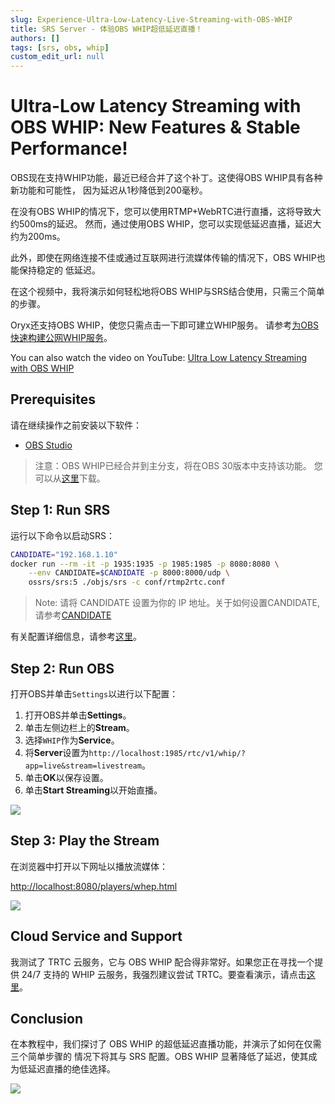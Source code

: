 ```yaml
---
slug: Experience-Ultra-Low-Latency-Live-Streaming-with-OBS-WHIP
title: SRS Server - 体验OBS WHIP超低延迟直播！
authors: []
tags: [srs, obs, whip]
custom_edit_url: null
---
```


# Ultra-Low Latency Streaming with OBS WHIP: New Features & Stable Performance!

OBS现在支持WHIP功能，最近已经合并了这个补丁。这使得OBS WHIP具有各种新功能和可能性，
因为延迟从1秒降低到200毫秒。

在没有OBS WHIP的情况下，您可以使用RTMP+WebRTC进行直播，这将导致大约500ms的延迟。
然而，通过使用OBS WHIP，您可以实现低延迟直播，延迟大约为200ms。

<!--truncate-->

此外，即使在网络连接不佳或通过互联网进行流媒体传输的情况下，OBS WHIP也能保持稳定的
低延迟。

在这个视频中，我将演示如何轻松地将OBS WHIP与SRS结合使用，只需三个简单的步骤。

Oryx还支持OBS WHIP，使您只需点击一下即可建立WHIP服务。
请参考[为OBS快速构建公网WHIP服务](./2023-12-12-Oryx-OBS-WHIP-Service.md)。

You can also watch the video on YouTube: [Ultra Low Latency Streaming with OBS WHIP](https://youtu.be/SqrazCPWcV0)

## Prerequisites

请在继续操作之前安装以下软件：

- [OBS Studio](https://obsproject.com/download)

> 注意：OBS WHIP已经合并到主分支，将在OBS 30版本中支持该功能。
> 您可以从[这里](https://github.com/obsproject/obs-studio/releases/tag/30.0.0-rc1)下载。

## Step 1: Run SRS

运行以下命令以启动SRS：

```bash
CANDIDATE="192.168.1.10"
docker run --rm -it -p 1935:1935 -p 1985:1985 -p 8080:8080 \
    --env CANDIDATE=$CANDIDATE -p 8000:8000/udp \
    ossrs/srs:5 ./objs/srs -c conf/rtmp2rtc.conf
```

> Note: 请将 CANDIDATE 设置为你的 IP 地址。关于如何设置CANDIDATE, 请参考[CANDIDATE](../docs/v5/doc/webrtc#config-candidate)

有关配置详细信息，请参考[这里](../docs/v5/doc/getting-started#webrtc-for-live-streaming)。

## Step 2: Run OBS

打开OBS并单击`Settings`以进行以下配置：

1. 打开OBS并单击**Settings**。
1. 单击左侧边栏上的**Stream**。
1. 选择`WHIP`作为**Service**。
1. 将**Server**设置为`http://localhost:1985/rtc/v1/whip/?app=live&stream=livestream`。
1. 单击**OK**以保存设置。
1. 单击**Start Streaming**以开始直播。

![](/img/blog-2023-06-15-011.png)

## Step 3: Play the Stream

在浏览器中打开以下网址以播放流媒体：

[http://localhost:8080/players/whep.html](http://localhost:8080/players/whep.html)

![](/img/blog-2023-06-15-012.png)

## Cloud Service and Support

我测试了 TRTC 云服务，它与 OBS WHIP 配合得非常好。如果您正在寻找一个提供 24/7 支持的 
WHIP 云服务，我强烈建议尝试 TRTC。要查看演示，请点击[这里](https://tencent-rtc.github.io/obs-trtc/)。

## Conclusion

在本教程中，我们探讨了 OBS WHIP 的超低延迟直播功能，并演示了如何在仅需三个简单步骤的
情况下将其与 SRS 配置。OBS WHIP 显著降低了延迟，使其成为低延迟直播的绝佳选择。

![](https://ossrs.net/gif/v1/sls.gif?site=ossrs.net&path=/lts/blog-zh/2023-06-15-Experience-Ultra-Low-Latency-Live-Streaming-with-OBS-WHIP)

